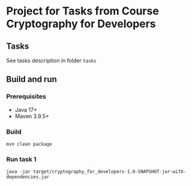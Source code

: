 # Project for Tasks from Course Cryptography for Developers

## Tasks

See tasks description in folder `tasks`

## Build and run

### Prerequisites
- Java 17+
- Maven 3.9.5+

### Build
```
mvn clean package
```

### Run task 1
```
java -jar target/cryptography_for_developers-1.0-SNAPSHOT-jar-with-dependencies.jar
```
